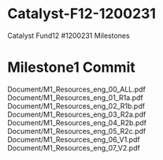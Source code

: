 # Catalyst-F12-1200231
Catalyst Fund12 #1200231 Milestones

# Milestone1 Commit
Document/M1_Resources_eng_00_ALL.pdf
Document/M1_Resources_eng_01_R1a.pdf
Document/M1_Resources_eng_02_R1b.pdf
Document/M1_Resources_eng_03_R2a.pdf
Document/M1_Resources_eng_04_R2b.pdf
Document/M1_Resources_eng_05_R2c.pdf
Document/M1_Resources_eng_06_V1.pdf
Document/M1_Resources_eng_07_V2.pdf
